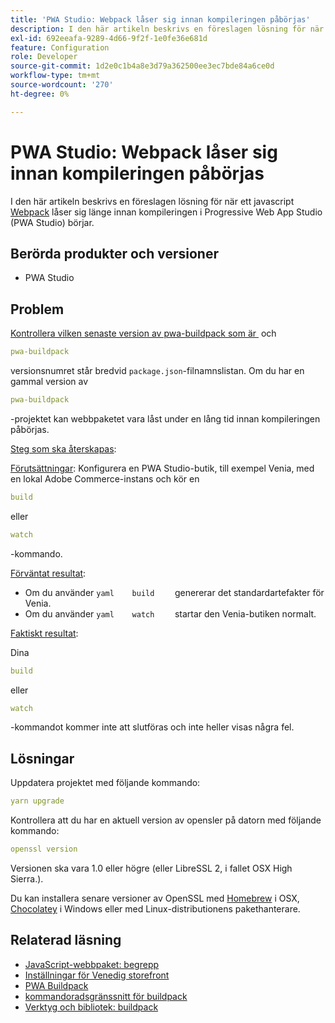 ```yaml
---
title: 'PWA Studio: Webpack låser sig innan kompileringen påbörjas'
description: I den här artikeln beskrivs en föreslagen lösning för när ett javascript-skript [Webpack](https://magento.github.io/pwa-studio/technologies/tools-libraries/#webpack) låser sig länge innan kompileringen börjar i Progressive Web App Studio (PWA Studio).
exl-id: 692eeafa-9289-4d66-9f2f-1e0fe36e681d
feature: Configuration
role: Developer
source-git-commit: 1d2e0c1b4a8e3d79a362500ee3ec7bde84a6ce0d
workflow-type: tm+mt
source-wordcount: '270'
ht-degree: 0%

---
```


# PWA Studio: Webpack låser sig innan kompileringen påbörjas

I den här artikeln beskrivs en föreslagen lösning för när ett javascript [Webpack](https://magento.github.io/pwa-studio/technologies/tools-libraries/#webpack) låser sig länge innan kompileringen i Progressive Web App Studio (PWA Studio) börjar.

## Berörda produkter och versioner

* PWA Studio

## Problem

[Kontrollera vilken senaste version av pwa-buildpack som är &#x200B;](https://github.com/magento/pwa-studio/tree/master/packages/pwa-buildpack) och

```yaml
pwa-buildpack
```

versionsnumret står bredvid `package.json`-filnamnslistan. Om du har en gammal version av

```yaml
pwa-buildpack
```

-projektet kan webbpaketet vara låst under en lång tid innan kompileringen påbörjas.

<u>Steg som ska återskapas</u>:

<u>Förutsättningar</u>: Konfigurera en PWA Studio-butik, till exempel Venia, med en lokal Adobe Commerce-instans och kör en

```yaml
build
```

eller

```yaml
watch
```

-kommando.

<u>Förväntat resultat</u>:

* Om du använder    ```yaml    build    ```    genererar det standardartefakter för Venia.
* Om du använder    ```yaml    watch    ```    startar den Venia-butiken normalt.

<u>Faktiskt resultat</u>:

Dina

```yaml
build
```

eller

```yaml
watch
```

-kommandot kommer inte att slutföras och inte heller visas några fel.

## Lösningar

Uppdatera projektet med följande kommando:

```yaml
yarn upgrade
```

Kontrollera att du har en aktuell version av opensler på datorn med följande kommando:

```yaml
openssl version
```

Versionen ska vara 1.0 eller högre (eller LibreSSL 2, i fallet OSX High Sierra.).

Du kan installera senare versioner av OpenSSL med [Homebrew](https://brew.sh/) i OSX, [Chocolatey](https://chocolatey.org/) i Windows eller med Linux-distributionens pakethanterare.

## Relaterad läsning

* [JavaScript-webbpaket: begrepp](https://webpack.js.org/concepts/)
* [Inställningar för Venedig storefront](https://magento.github.io/pwa-studio/venia-pwa-concept/setup/)
* [PWA Buildpack](https://magento.github.io/pwa-studio/pwa-buildpack/)
* [kommandoradsgränssnitt för buildpack](https://magento.github.io/pwa-studio/pwa-buildpack/reference/buildpack-cli/)
* [Verktyg och bibliotek: buildpack](https://magento.github.io/pwa-studio/technologies/tools-libraries/#webpack)
